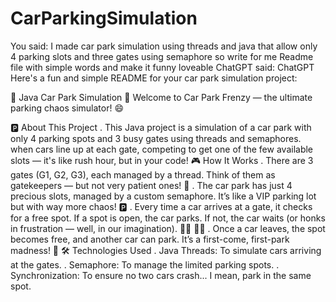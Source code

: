 # CarParkingSimulation


You said:
I made car park simulation using threads and java that allow only 4 parking slots and three gates using semaphore so write for me Readme file with simple words and make it funny loveable 
ChatGPT said:
ChatGPT
Here's a fun and simple README for your car park simulation project:

🚗 Java Car Park Simulation 🚗
Welcome to Car Park Frenzy — the ultimate parking chaos simulator! 😄

🅿️ About This Project
. This Java project is a simulation of a car park with only 4 parking spots and 3 busy gates using  threads and semaphores. when cars line up at each gate, competing to get one of the few available slots — it's like rush hour, but in your code!
🎮 How It Works
. There are 3 gates (G1, G2, G3), each managed by a thread. Think of them as gatekeepers — but not very patient ones! 🚧
. The car park has just 4 precious slots, managed by a custom semaphore. It’s like a VIP parking lot but with way more chaos! 🅿️
. Every time a car arrives at a gate, it checks for a free spot. If a spot is open, the car parks. If not, the car waits (or honks in frustration — well, in our imagination). 🚙💨
🚙💨
. Once a car leaves, the spot becomes free, and another car can park. It’s a first-come, first-park madness! 🏁
🛠️ Technologies Used
. Java Threads: To simulate cars arriving at the gates.
. Semaphore: To manage the limited parking spots.
. Synchronization: To ensure no two cars crash... I mean, park in the same spot.
